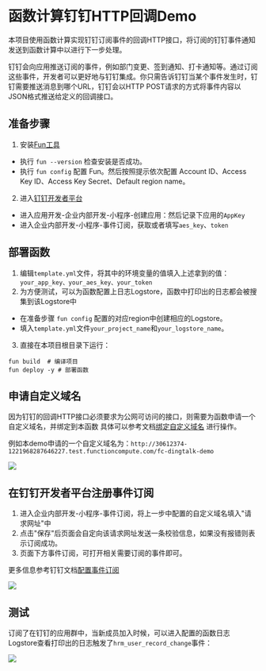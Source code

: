 # 函数计算钉钉HTTP回调Demo

本项目使用函数计算实现钉钉订阅事件的回调HTTP接口，将订阅的钉钉事件通知发送到函数计算中以进行下一步处理。

钉钉会向应用推送订阅的事件，例如部门变更、签到通知、打卡通知等。通过订阅这些事件，开发者可以更好地与钉钉集成。你只需告诉钉钉当某个事件发生时，钉钉需要推送消息到哪个URL，钉钉会以HTTP POST请求的方式将事件内容以JSON格式推送给定义的回调接口。

## 准备步骤
1. 安装[Fun工具](https://help.aliyun.com/document_detail/140283.html?spm=a2c4g.11186623.6.820.6a034e21y2jlx1)
- 执行 `fun --version` 检查安装是否成功。
- 执行 `fun config` 配置 Fun。然后按照提示依次配置 Account ID、Access Key ID、Access Key Secret、Default region name。
2. 进入[钉钉开发者平台](https://open-dev.dingtalk.com/#/index)
 - 进入应用开发-企业内部开发-小程序-创建应用：然后记录下应用的`AppKey`
 - 进入企业内部开发-小程序-事件订阅，获取或者填写`aes_key`、`token`

## 部署函数
1. 编辑`template.yml`文件，将其中的环境变量的值填入上述拿到的值：`your_app_key、your_aes_key、your_token`
2. 为方便测试，可以为函数配置上日志Logstore，函数中打印出的日志都会被搜集到该Logstore中
- 在准备步骤 `fun config` 配置的对应region中创建相应的Logstore。
- 填入`template.yml`文件`your_project_name`和`your_logstore_name`。
3. 直接在本项目根目录下运行：
 ```
fun build  # 编译项目
fun deploy -y # 部署函数
```

## 申请自定义域名
因为钉钉的回调HTTP接口必须要求为公网可访问的接口，则需要为函数申请一个自定义域名，并绑定到本函数
具体可以参考文档[绑定自定义域名](https://help.aliyun.com/document_detail/90763.html?spm=a2c4g.11186623.6.663.29333360fRtzdh) 进行操作。

例如本demo申请的一个自定义域名为：`http://30612374-1221968287646227.test.functioncompute.com/fc-dingtalk-demo`

![](https://congxiao.oss-cn-beijing.aliyuncs.com/20210222224022.jpg?versionId=CAEQCRiBgIDVh.uovhciIDljNDZkZWQxN2ZmZjRjNWQ4NmIzN2JjMTYyOTBiOWFi)

## 在钉钉开发者平台注册事件订阅

1. 进入企业内部开发-小程序-事件订阅，将上一步中配置的自定义域名填入"请求网址"中
2. 点击"保存"后页面会自定向该请求网址发送一条校验信息，如果没有报错则表示订阅成功。
3. 页面下方事件订阅，可打开相关需要订阅的事件即可。

更多信息参考钉钉文档[配置事件订阅](https://developers.dingtalk.com/document/app/configure-event-subcription)

![](https://congxiao.oss-cn-beijing.aliyuncs.com/20210222223931.jpg?versionId=CAEQCRiBgIDe1.eovhciIGYzMDdhMzEwYzM0MDQ3MThhYWY5NmFjM2I4OGVhYjRm)

## 测试
订阅了在钉钉的应用群中，当新成员加入时候，可以进入配置的函数日志Logstore查看打印出的日志触发了`hrm_user_record_change`事件：

![](https://congxiao.oss-cn-beijing.aliyuncs.com/func-log.png?versionId=CAEQCRiBgICd0MOyvhciIGU2N2M4MzkzNjdiYjQ3Zjc5NTQzNzI3MmVkZGM3MGE0)
